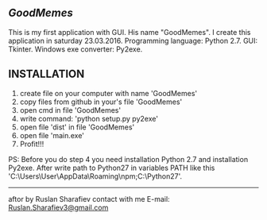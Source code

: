 ***GoodMemes***
---------------

This is my first application with GUI.
His name "GoodMemes". I create this application in saturday 23.03.2016.
Programming language: Python 2.7.
GUI: Tkinter.
Windows exe converter: Py2exe.

INSTALLATION
------------

  1. create file on your computer with name 'GoodMemes'
  2. copy files from github in your's file 'GoodMemes'
  3. open cmd in file 'GoodMemes'
  4. write command: 'python setup.py py2exe'
  5. open file 'dist' in file 'GoodMemes'
  6. open file 'main.exe'
  7. Profit!!!

PS: Before you do step 4 you need installation Python 2.7 and installation Py2exe.
After write path to Python27 in variables PATH like this 'C:\Users\User\AppData\Roaming\npm;C:\Python27'.


-------------------------
aftor by Ruslan Sharafiev
contact with me 
  E-mail: Ruslan.Sharafiev3@gmail.com
